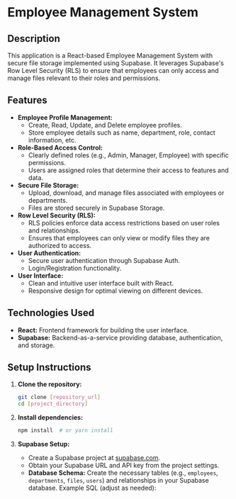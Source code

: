 # Employee Management System  

## Description  

This application is a React-based Employee Management System with secure file storage implemented using Supabase. It leverages Supabase's Row Level Security (RLS) to ensure that employees can only access and manage files relevant to their roles and permissions.  

## Features  

*   **Employee Profile Management:**  
    *   Create, Read, Update, and Delete employee profiles.  
    *   Store employee details such as name, department, role, contact information, etc.  
*   **Role-Based Access Control:**  
    *   Clearly defined roles (e.g., Admin, Manager, Employee) with specific permissions.  
    *   Users are assigned roles that determine their access to features and data.  
*   **Secure File Storage:**  
    *   Upload, download, and manage files associated with employees or departments.  
    *   Files are stored securely in Supabase Storage.  
*   **Row Level Security (RLS):**  
    *   RLS policies enforce data access restrictions based on user roles and relationships.  
    *   Ensures that employees can only view or modify files they are authorized to access.  
*   **User Authentication:**  
    *   Secure user authentication through Supabase Auth.  
    *   Login/Registration functionality.
*   **User Interface:**  
    *   Clean and intuitive user interface built with React.  
    *   Responsive design for optimal viewing on different devices.  

## Technologies Used  

*   **React:** Frontend framework for building the user interface.  
*   **Supabase:** Backend-as-a-service providing database, authentication, and storage.  

## Setup Instructions  

1.  **Clone the repository:**  

    ```bash  
    git clone [repository_url]  
    cd [project_directory]  
    ```  

2.  **Install dependencies:**  

    ```bash  
    npm install  # or yarn install  
    ```  

3.  **Supabase Setup:**  

    *   Create a Supabase project at [supabase.com](https://supabase.com).  
    *   Obtain your Supabase URL and API key from the project settings.  
    *   **Database Schema:** Create the necessary tables (e.g., `employees`, `departments`, `files`, `users`) and relationships in your Supabase database. Example SQL (adjust as needed): 
